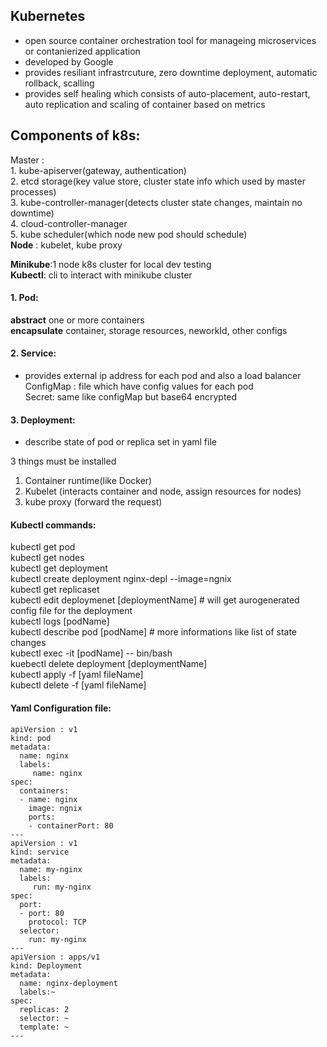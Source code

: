 ## Kubernetes
- open source container orchestration tool for manageing microservices or contanierized application     
- developed by Google    
- provides resiliant infrastrcuture, zero downtime deployment, automatic rollback, scalling  
- provides self healing which consists of auto-placement, auto-restart, auto replication and scaling of container based on metrics       

## Components of k8s:
Master :  
          1. kube-apiserver(gateway, authentication)   
          2. etcd storage(key value store, cluster state info which used by master processes)   
          3. kube-controller-manager(detects cluster state changes, maintain no downtime)  
          4. cloud-controller-manager  
          5. kube scheduler(which node new pod should schedule)  
**Node** : kubelet, kube proxy  

**Minikube**:1 node k8s cluster for local dev testing    
**Kubectl**: cli to interact with minikube cluster  

#### 1. Pod:  
**abstract** one or more containers  
**encapsulate** container, storage resources, neworkId, other configs  

#### 2. Service:  
- provides external ip address for each pod and also a load balancer  
ConfigMap : file which have config values for each pod  
Secret: same like configMap but base64 encrypted  

#### 3. Deployment:
- describe state of pod or replica set in yaml file  


3 things must be installed
1. Container runtime(like Docker)  
2. Kubelet (interacts container and node, assign resources for nodes)    
3. kube proxy (forward the request) 


#### Kubectl commands:  
kubectl get pod  
kubectl get nodes  
kubectl get deployment   
kubectl create deployment nginx-depl --image=ngnix  
kubectl get replicaset  
kubectl edit deploymenet [deploymentName]     # will get aurogenerated config file for the deployment  
kubectl logs [podName]   
kubectl describe pod [podName]  # more informations like list of state changes  
kubectl exec -it [podName] -- bin/bash  
kuebectl delete deployment [deploymentName]  
kubectl apply -f [yaml fileName]  
kubectl delete -f [yaml fileName]  


#### Yaml Configuration file:  
```
apiVersion : v1
kind: pod  
metadata:
  name: nginx  
  labels:
     name: nginx
spec:
  containers:
  - name: nginx
    image: ngnix  
    ports:
    - containerPort: 80
---
apiVersion : v1
kind: service  
metadata:
  name: my-nginx  
  labels:
     run: my-nginx
spec:
  port:
  - port: 80
    protocol: TCP  
  selector:
    run: my-nginx
---
apiVersion : apps/v1
kind: Deployment  
metadata:
  name: nginx-deployment  
  labels:~
spec:
  replicas: 2
  selector: ~
  template: ~  
---

```  
